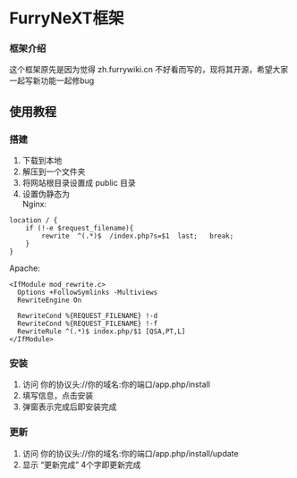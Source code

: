 # FurryNeXT框架

### 框架介绍

这个框架原先是因为觉得 zh.furrywiki.cn 不好看而写的，现将其开源，希望大家一起写新功能一起修bug

## 使用教程

### 搭建

1. 下载到本地
2. 解压到一个文件夹
3. 将网站根目录设置成 public 目录
4. 设置伪静态为\
Nginx: 

```
location / {
	if (!-e $request_filename){
		rewrite  ^(.*)$  /index.php?s=$1  last;   break;
	}
}
```

Apache:

```
<IfModule mod_rewrite.c>
  Options +FollowSymlinks -Multiviews
  RewriteEngine On

  RewriteCond %{REQUEST_FILENAME} !-d
  RewriteCond %{REQUEST_FILENAME} !-f
  RewriteRule ^(.*)$ index.php/$1 [QSA,PT,L]
</IfModule>
```

### 安装

1. 访问 你的协议头://你的域名:你的端口/app.php/install
2. 填写信息，点击安装
3. 弹窗表示完成后即安装完成

### 更新
1. 访问 你的协议头://你的域名:你的端口/app.php/install/update
2. 显示 “更新完成” 4个字即更新完成
